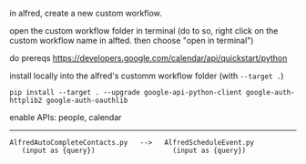 in alfred, create a new custom workflow.

open the custom workflow folder in terminal (do to so, right click on the custom workflow name in alfted. then choose "open in terminal")

do prereqs https://developers.google.com/calendar/api/quickstart/python

install locally into the alfred's customm workflow folder (with `--target .`)
```
pip install --target . --upgrade google-api-python-client google-auth-httplib2 google-auth-oauthlib
```

enable APIs: people, calendar


_______

```
AlfredAutoCompleteContacts.py   -->   AlfredScheduleEvent.py
   (input as {query})                   (input as {query})
```
